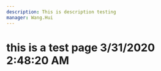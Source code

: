 ```yaml
---
description: This is description testing
manager: Wang.Hui
---
```

# this is a test page 3/31/2020 2:48:20 AM
